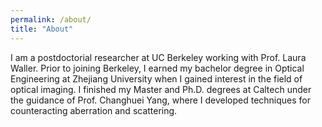 ```yaml
---
permalink: /about/
title: "About"
---
```



I am a postdoctorial researcher at UC Berkeley working with Prof. Laura Waller. Prior to joining Berkeley, I earned my bachelor degree in Optical Engineering at Zhejiang University when I gained interest in the field of optical imaging. I finished my Master and Ph.D. degrees at Caltech under the guidance of Prof. Changhuei Yang, where I developed techniques for counteracting aberration and scattering.

